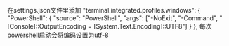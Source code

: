 在settings.json文件里添加
"terminal.integrated.profiles.windows": {
    "PowerShell": {
        "source": "PowerShell",
        "args": ["-NoExit", "-Command", "[Console]::OutputEncoding = [System.Text.Encoding]::UTF8"]
    }
},
每次powershell启动会将编码设置为utf-8